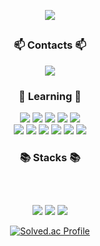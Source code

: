 <div align="center">
   
   ![](https://capsule-render.vercel.app/api?type=waving&color=auto&height=250&section=header&text=PARK%20JUNSIK&fontSize=50&fontAlignY=40)
   
   <h2></h2>
   <div>
      <h3>📫 Contacts 📫</h3>
      <a href="mailto:mare137042@gmail.com"><img src="https://img.shields.io/badge/akfldkskgorn@gmail.com-000000?style=for-the-badge"/></a>
      
   </div>

   <div>
      <h3>🌱 Learning 🌱</h3>
      <img src="https://img.shields.io/badge/javascript-F7DF1E?style=for-the-badge&logo=javascript&logoColor=black"/>
      <img src="https://img.shields.io/badge/kotlin-7F52FF?style=for-the-badge&logo=kotlin&logoColor=white"/>
      <img src="https://img.shields.io/badge/jetpack%20compose-4285F4?style=for-the-badge&logo=jetpack%20compose&logoColor=white"/>
      <img src="https://img.shields.io/badge/dart-0175C2?style=for-the-badge&logo=dart&logoColor=white"/>
      <img src="https://img.shields.io/badge/flutter-02569B?style=for-the-badge&logo=flutter&logoColor=white"/>
      </br>
      <img src="https://img.shields.io/badge/openjdk-FFFFFF?style=for-the-badge&logo=openjdk&logoColor=black"/>
      <img src="https://img.shields.io/badge/Spring%20Boot-6DB33F?style=for-the-badge&logo=Spring%20Boot&logoColor=black"/>
      <img src="https://img.shields.io/badge/typescript-3178C6?style=for-the-badge&logo=typescript&logoColor=black"/>
      <img src="https://img.shields.io/badge/nestjs-E0234E?style=for-the-badge&logo=nestjs&logoColor=black"/>
      <img src="https://img.shields.io/badge/Mysql-4479A1?style=for-the-badge&logo=Mysql&logoColor=white"/>
      <img src="https://img.shields.io/badge/firebase-FFCA28?style=for-the-badge&logo=firebase&logoColor=white"/>
    </div>

   <div>
      <h3>📚 Stacks 📚</h3>
   </div>

   <h2></h2>
   <br>

![](http://github-profile-summary-cards.vercel.app/api/cards/profile-details?username=qkrwnstlr&theme=github)
![](http://github-profile-summary-cards.vercel.app/api/cards/most-commit-language?username=qkrwnstlr&theme=github)
![](http://github-profile-summary-cards.vercel.app/api/cards/stats?username=qkrwnstlr&theme=github)

[![Solved.ac Profile](http://mazassumnida.wtf/api/v2/generate_badge?boj=johnjames12)](https://solved.ac/johnjames12/)

</div>


<!--
Here are some ideas to get you started:
- 🔭 I’m currently working on ...
- 👯 I’m looking to collaborate on ...
- 🤔 I’m looking for help with ...
- 💬 Ask me about ...
- 😄 Pronouns: ...
- ⚡ Fun fact: ...

<img src="https://img.shields.io/badge/React-61DAFB?style=flat-square&logo=React&logoColor=white"/>
-->
